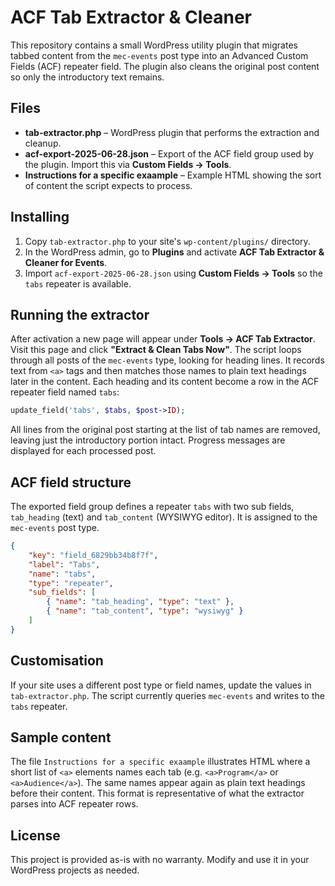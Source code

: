 # ACF Tab Extractor & Cleaner

This repository contains a small WordPress utility plugin that migrates tabbed content from the `mec-events` post type into an Advanced Custom Fields (ACF) repeater field. The plugin also cleans the original post content so only the introductory text remains.

## Files

- **tab-extractor.php** – WordPress plugin that performs the extraction and cleanup.
- **acf-export-2025-06-28.json** – Export of the ACF field group used by the plugin. Import this via **Custom Fields → Tools**.
- **Instructions for a specific exaample** – Example HTML showing the sort of content the script expects to process.

## Installing

1. Copy `tab-extractor.php` to your site's `wp-content/plugins/` directory.
2. In the WordPress admin, go to **Plugins** and activate **ACF Tab Extractor & Cleaner for Events**.
3. Import `acf-export-2025-06-28.json` using **Custom Fields → Tools** so the `tabs` repeater is available.

## Running the extractor

After activation a new page will appear under **Tools → ACF Tab Extractor**. Visit this page and click **"Extract & Clean Tabs Now"**. The script loops through all posts of the `mec-events` type, looking for heading lines. It records text from `<a>` tags and then matches those names to plain text headings later in the content. Each heading and its content become a row in the ACF repeater field named `tabs`:

```php
update_field('tabs', $tabs, $post->ID);
```

All lines from the original post starting at the list of tab names are removed, leaving just the introductory portion intact. Progress messages are displayed for each processed post.

## ACF field structure

The exported field group defines a repeater `tabs` with two sub fields, `tab_heading` (text) and `tab_content` (WYSIWYG editor). It is assigned to the `mec-events` post type.

```json
{
    "key": "field_6829bb34b8f7f",
    "label": "Tabs",
    "name": "tabs",
    "type": "repeater",
    "sub_fields": [
        { "name": "tab_heading", "type": "text" },
        { "name": "tab_content", "type": "wysiwyg" }
    ]
}
```

## Customisation

If your site uses a different post type or field names, update the values in `tab-extractor.php`. The script currently queries `mec-events` and writes to the `tabs` repeater.

## Sample content

The file `Instructions for a specific exaample` illustrates HTML where a short list of `<a>` elements names each tab (e.g. `<a>Program</a>` or `<a>Audience</a>`). The same names appear again as plain text headings before their content. This format is representative of what the extractor parses into ACF repeater rows.

## License

This project is provided as-is with no warranty. Modify and use it in your WordPress projects as needed.
